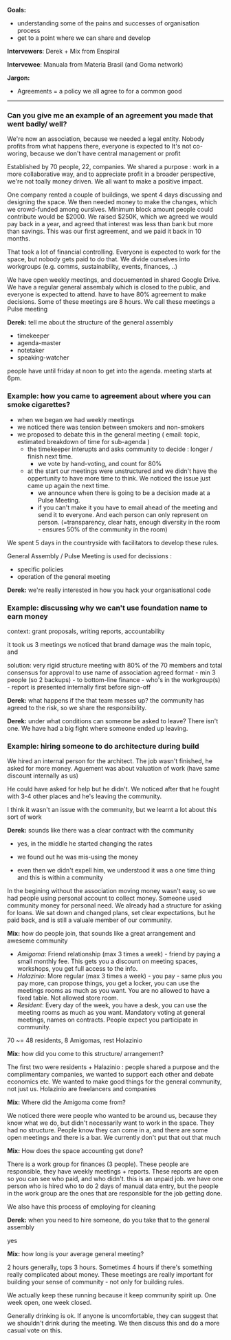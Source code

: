 **Goals:** 
  - understanding some of the pains and successes of organisation process
  - get to a point where we can share and develop

**Intervewers**: Derek + Mix from Enspiral

**Intervewee**: Manuala from Materia Brasil (and Goma network)

**Jargon:**
 - Agreements = a policy we all agree to for a common good



---

### Can you give me an example of an agreement you made that went badly/ well?

We're now an association, because we needed a legal entity. Nobody profits from what happens there, everyone is expected to 
It's not co-woring, because we don't have central management or profit

Established by 70 people, 22, companies. We shared a purpose : work in a more collaborative way, and to appreciate profit in a broader perspective, we're not toally money driven. We all want to make a positive impact.

One company rented a couple of buildings, we spent 4 days discussing and designing the space. We then needed money to make the changes, which we crowd-funded among ourslves. Minimum block amount people could contribute would be $2000. We raised $250K, which we agreed we would pay back in a year, and agreed that interest was less than bank but more than savings. This was our first agreement, and we paid it back in 10 months.

That took a lot of financial controlling. Everyone is expected to work for the space, but nobody gets paid to do that. We divide ourselves into workgroups (e.g. comms, sustainability, events, finances, ..)

We have open weekly meetings, and docuemented in shared Google Drive.
We have a regular general assembaly which is closed to the public, and everyone is expected to attend. have to have 80% agreement to make decisions. 
Some of these meetings are 8 hours. We call these meetings a Pulse meeting

**Derek:** tell me about the structure of the general assembly
- timekeeper
- agenda-master
- notetaker
- speaking-watcher

people have until friday at noon to get into the agenda. meeting starts at 6pm.

### Example: how you came to agreement about where you can smoke cigarettes?

- when we began we had weekly meetings
- we noticed there was tension between smokers and non-smokers
- we proposed to debate this in the general meeting ( email: topic, estimated breakdown of time for sub-agenda ) 
    + the timekeeper interupts and asks community to decide : longer / finish next time. 
      - we vote by hand-voting, and count for 80% 
    + at the start our meetings were unstructured and we didn't have the oppertunity to have more time to think. We noticed the issue just came up again the next time.
      - we announce when there is going to be a decision made at a Pulse Meeting.
      - if you can't make it you have to email ahead of the meeting and send it to everyone. And each person can only represent on person. (=transparency, clear hats, enough diversity in the room - ensures 50% of the community in the room)

We spent 5 days in the countryside with facilitators to develop these rules. 

General Assembly / Pulse Meeting is used for decissions : 
  - specific policies 
  - operation of the general meeting
        
**Derek:** we're really interested in how you hack your organisational code


### Example: discussing why we can't use foundation name to earn money

context: grant proposals, writing reports, accountability

it took us 3 meetings 
we noticed that brand damage was the main topic, and 

solution: very rigid structure
  meeting with 80% of the 70 members and total consensus for approval to use name of association
  agreed format 
    - min 3 people (so 2 backups) - to bottom-line finance
    - who's in the workgroup(s)
    - report is presented internally first before sign-off


**Derek:** what happens if the that team messes up?
the community has agreed to the risk, so we share the responsibility.

**Derek:** under what conditions can someone be asked to leave?
There isn't one. We have had a big fight where someone ended up leaving. 


### Example: hiring someone to do architecture during build

We hired an internal person for the architect. The job wasn't finished, he asked for more money. 
Aguement was about valuation of work (have same discount internally as us)

He could have asked for help but he didn't.
We noticed after that he fought with 3-4 other places and he's leaving the community.

I think it wasn't an issue with the community, but we learnt a lot about this sort of work

**Derek:** sounds like there was a clear contract with the community
- yes, in the middle he started changing the rates
- we found out he was mis-using the money

- even then we didn't expell him, we understood it was a one time thing and this is within a community

In the begining without the association moving money wasn't easy, so we had people using personal account to collect money. Someone used community money for personal need.
We already had a structure for asking for loans. We sat down and changed plans, set clear expectations, but he paid back, and is still a valuale member of our community.

**Mix:** how do people join, that sounds like a great arrangement and aweseme community

- _Amigoma_: Friend relationship (max 3 times a week) - friend by paying a small monthly fee. This gets you a discount on meeting spaces, workshops, you get full access to the info.
- _Holazinio_: More regular (max 3 times a week) - you pay - same plus you pay more, can propose things, you get a locker, you can use the meetings rooms as much as you want. You are no allowed to have a fixed table. Not allowed store room.
- _Resident_: Every day of the week, you have a desk, you can use the meeting rooms as much as you want. Mandatory voting at general meetings, names on contracts. People expect you participate in community.

70 ~= 48 residents, 8 Amigomas, rest Holazinio

**Mix:** how did you come to this structure/ arrangement?

The first two were residents + Halazinio : people shared a purpose and the complimentary companies, we wanted to support each other and debate economics etc. We wanted to make good things for the general community, not just us.
Holazinio are freelancers and companies

**Mix:** Where did the Amigoma come from?

We noticed there were people who wanted to be around us, because they know what we do, but didn't necessarily want to work in the space. They had no structure. People know they can come in a, and there are some open meetings and there is a bar.
We currently don't put that out that much


**Mix:** How does the space accounting get done?

There is a work group for finances (3 people). These people are responsible, they have weekly meetings + reports. These reports are open so you can see who paid, and who didn't.
this is an unpaid job. 
we have one person who is hired who to do 2 days of manual data entry, but the people in the work group are the ones that are responsible for the job getting done.

We also have this process of employing for cleaning

**Derek:** when you need to hire someone, do you take that to the general assembly

yes

**Mix:** how long is your average general meeting?

2 hours generally, tops 3 hours. Sometimes 4 hours if there's something really complicated about money.
These meetings are really important for building your sense of community - not only for building rules. 

We actually keep these running because it keep community spirit up. One week open, one week closed.

Generally drinking is ok. 
If anyone is uncomfortable, they can suggest that we shouldn't drink during the meeting. We then discuss this and do a more casual vote on this.

